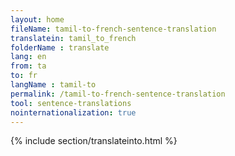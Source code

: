 ```yaml
---
layout: home
fileName: tamil-to-french-sentence-translation
translatein: tamil_to_french
folderName : translate
lang: en
from: ta
to: fr
langName : tamil-to
permalink: /tamil-to-french-sentence-translation
tool: sentence-translations
nointernationalization: true
---
```

{% include section/translateinto.html %}
